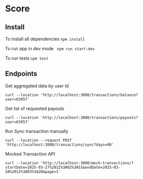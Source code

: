 # Score

## Install
To install all dependencies
` npm install  `

To run app in dev mode
` npm run start:dev`

To run tests
`npm test`

## Endpoints


Get aggregated data by user Id
```
curl --location 'http://localhost:3000/transactions/balance?user=63957'
```

Get list of requested payouts 
```
curl --location 'http://localhost:3000/transactions/payouts?user=63957'
```

Run Sync transaction manually
```
curl --location --request POST 'http://localhost:3000/transactions/sync?days=90'
```


Mocked Transaction API
```
curl --location 'http://localhost:3000/mock-transactions/?startDate=2025-03-27%2012%3A02%3A51&endDate=2025-03-28%2012%3A03%3A20&page=1'
```